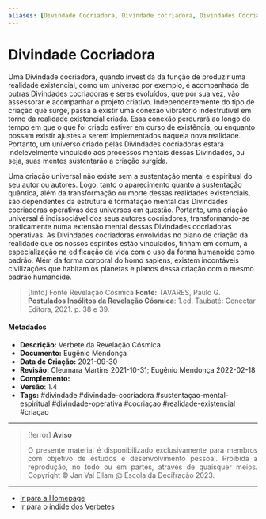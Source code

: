 ```yaml
---
aliases: [Divindade Cocriadora, Divindade cocriadora, Divindades Cocriadoras, divindade cocriadoras]
---
```


# Divindade Cocriadora

Uma Divindade cocriadora, quando investida da função de produzir uma realidade existencial, como um universo por exemplo, é acompanhada de outras Divindades cocriadoras e seres evoluídos, que por sua vez, vão assessorar e acompanhar o projeto criativo. Independentemente do tipo de criação que surge, passa a existir uma conexão vibratório indestrutível em torno da realidade existencial criada. Essa conexão perdurará ao longo do tempo em que o que foi criado estiver em curso de existência, ou enquanto possam existir ajustes a serem implementados naquela nova realidade. Portanto, um universo criado pelas Divindades cocriadoras estará indelevelmente vinculado aos processos mentais dessas Divindades, ou seja, suas mentes sustentarão a criação surgida. 

Uma criação universal não existe sem a sustentação mental e espiritual do seu autor ou autores. Logo, tanto o aparecimento quanto a sustentação quântica, além da transformação ou morte dessas realidades existenciais, são dependentes da estrutura e formatação mental das Divindades cocriadoras operativas dos universos em questão. Portanto, uma criação universal é indissociável dos seus autores cocriadores, transformando-se praticamente numa extensão mental dessas Divindades cocriadoras operativas. As Divindades cocriadoras envolvidas no plano de criação da realidade que os nossos espíritos estão vinculados, tinham em comum, a especialização na edificação da vida com o uso da forma humanoide como padrão. Além da forma corporal do homo sapiens, existem incontáveis civilizações que habitam os planetas e planos dessa criação com o mesmo padrão humanoide. 

> [!info] Fonte Revelação Cósmica
>**Fonte:** TAVARES, Paulo G. **Postulados Insólitos da Revelação Cósmica**: 1.ed. Taubaté: Conectar Editora, 2021. p. 38 e 39.  

#### Metadados
 
- **Descrição:** Verbete da Revelação Cósmica
- **Documento:** Eugênio Mendonça
- **Data de Criação:** 2021-09-30
- **Revisão:** Cleumara Martins 2021-10-31; Eugênio Mendonça 2022-02-18
- **Complemento:** 
- **Versão**: 1.4
- **Tags:** #divindade #divindade-cocriadora #sustentaçao-mental-espiritual #divindade-operativa #cocriaçao #realidade-existencial #criaçao 


---
> [!error] **Aviso**
> <p align="justify">O presente material é disponibilizado exclusivamente para membros com objetivo de estudos e desenvolvimento pessoal. Proibida a reprodução, no todo ou em partes, através de quaisquer meios. Copyright © Jan Val Ellam @ Escola da Decifração 2023. </p>

---
- [Ir para a Homepage](Homepage.canvas)
- [Ir para o índide dos Verbetes](ÍNDIDE%20GERAL%20DOS%20VERBETES.canvas)